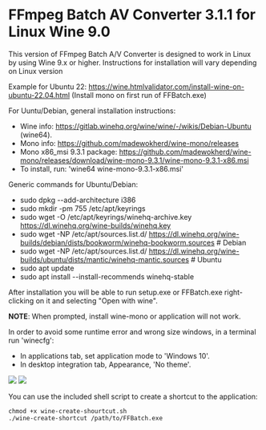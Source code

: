 # FFmpeg Batch AV Converter 3.1.1 for Linux Wine 9.0

This version of FFmpeg Batch A/V Converter is designed to work in Linux by using Wine 9.x or higher. 
Instructions for installation will vary depending on Linux version

Example for Ubuntu 22: 
https://wine.htmlvalidator.com/install-wine-on-ubuntu-22.04.html
(Install mono on first run of FFBatch.exe)

For Uuntu/Debian, general installation instructions: 

* Wine info: https://gitlab.winehq.org/wine/wine/-/wikis/Debian-Ubuntu (wine64).
* Mono info: https://github.com/madewokherd/wine-mono/releases
* Mono x86_msi 9.3.1 package: https://github.com/madewokherd/wine-mono/releases/download/wine-mono-9.3.1/wine-mono-9.3.1-x86.msi
* To install, run: 'wine64 wine-mono-9.3.1-x86.msi'

Generic commands for Ubuntu/Debian:

* sudo dpkg --add-architecture i386 
* sudo mkdir -pm 755 /etc/apt/keyrings
* sudo wget -O /etc/apt/keyrings/winehq-archive.key https://dl.winehq.org/wine-builds/winehq.key
* sudo wget -NP /etc/apt/sources.list.d/ https://dl.winehq.org/wine-builds/debian/dists/bookworm/winehq-bookworm.sources # Debian
* sudo wget -NP /etc/apt/sources.list.d/ https://dl.winehq.org/wine-builds/ubuntu/dists/mantic/winehq-mantic.sources # Ubuntu
* sudo apt update
* sudo apt install --install-recommends winehq-stable

After installation you will be able to run setup.exe or FFBatch.exe right-clicking on it and selecting "Open with wine". 

**NOTE**: When prompted,  install wine-mono or application will not work.

In order to avoid some runtime error and wrong size windows, in a terminal run 'winecfg':
* In applications tab, set application mode to 'Windows 10'.
* In desktop integration tab, Appearance, 'No theme'.

<img src="https://private-user-images.githubusercontent.com/907799/388438280-1d1489b3-c40c-41b2-9f44-b3467cc2decf.png?jwt=eyJhbGciOiJIUzI1NiIsInR5cCI6IkpXVCJ9.eyJpc3MiOiJnaXRodWIuY29tIiwiYXVkIjoicmF3LmdpdGh1YnVzZXJjb250ZW50LmNvbSIsImtleSI6ImtleTUiLCJleHAiOjE3MzIzODEwNjIsIm5iZiI6MTczMjM4MDc2MiwicGF0aCI6Ii85MDc3OTkvMzg4NDM4MjgwLTFkMTQ4OWIzLWM0MGMtNDFiMi05ZjQ0LWIzNDY3Y2MyZGVjZi5wbmc_WC1BbXotQWxnb3JpdGhtPUFXUzQtSE1BQy1TSEEyNTYmWC1BbXotQ3JlZGVudGlhbD1BS0lBVkNPRFlMU0E1M1BRSzRaQSUyRjIwMjQxMTIzJTJGdXMtZWFzdC0xJTJGczMlMkZhd3M0X3JlcXVlc3QmWC1BbXotRGF0ZT0yMDI0MTEyM1QxNjUyNDJaJlgtQW16LUV4cGlyZXM9MzAwJlgtQW16LVNpZ25hdHVyZT1jN2JhMGJhMTNiMjlmYWFlY2JhYTAzOTcwYjQzMGNiMmY4N2M2ZDRiOWZlOGY5MzFmZDNmOTFmN2U2ZGRlODdmJlgtQW16LVNpZ25lZEhlYWRlcnM9aG9zdCJ9.gCssOcXOABfIFGuew864eGbrMMzRhw0cXuKVOZyviSQ">
<img src="https://private-user-images.githubusercontent.com/907799/388438707-3f314333-decf-4dc4-98e5-4a58617a5339.png?jwt=eyJhbGciOiJIUzI1NiIsInR5cCI6IkpXVCJ9.eyJpc3MiOiJnaXRodWIuY29tIiwiYXVkIjoicmF3LmdpdGh1YnVzZXJjb250ZW50LmNvbSIsImtleSI6ImtleTUiLCJleHAiOjE3MzIzODEwNjIsIm5iZiI6MTczMjM4MDc2MiwicGF0aCI6Ii85MDc3OTkvMzg4NDM4NzA3LTNmMzE0MzMzLWRlY2YtNGRjNC05OGU1LTRhNTg2MTdhNTMzOS5wbmc_WC1BbXotQWxnb3JpdGhtPUFXUzQtSE1BQy1TSEEyNTYmWC1BbXotQ3JlZGVudGlhbD1BS0lBVkNPRFlMU0E1M1BRSzRaQSUyRjIwMjQxMTIzJTJGdXMtZWFzdC0xJTJGczMlMkZhd3M0X3JlcXVlc3QmWC1BbXotRGF0ZT0yMDI0MTEyM1QxNjUyNDJaJlgtQW16LUV4cGlyZXM9MzAwJlgtQW16LVNpZ25hdHVyZT1jMTE4MTIwMDI0YjU2YjNhZjE2MTI4YjUzZGJmZTRjMTYzNTQzZWVkZTNhYTkxNGI1YjYyYWUxNzY2NzZiM2M5JlgtQW16LVNpZ25lZEhlYWRlcnM9aG9zdCJ9.WziMyQqCpC7NDVrxkaOCsG2Yh47mgWg0L1RtXAO3qi0">

You can use the included shell script to create a shortcut to the application:
~~~
chmod +x wine-create-shourtcut.sh
./wine-create-shortcut /path/to/FFBatch.exe
~~~
